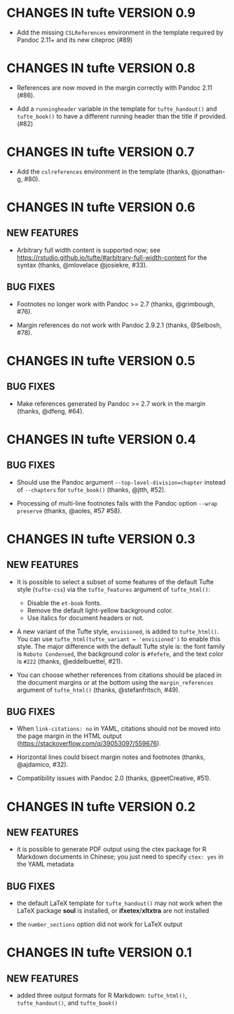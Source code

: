 # CHANGES IN tufte VERSION 0.9

- Add the missing `CSLReferences` environment in the template required by Pandoc 2.11+ and its new citeproc (#89)

# CHANGES IN tufte VERSION 0.8

- References are now moved in the margin correctly with Pandoc 2.11 (#86).

- Add a `runningheader` variable in the template for `tufte_handout()` and `tufte_book()` to have a different running header than the title if provided. (#82)

# CHANGES IN tufte VERSION 0.7

- Add the `cslreferences` environment in the template (thanks, @jonathan-g, #80).

# CHANGES IN tufte VERSION 0.6

## NEW FEATURES

- Arbitrary full width content is supported now; see https://rstudio.github.io/tufte/#arbitrary-full-width-content for the syntax (thanks, @mlovelace @josiekre, #33).

## BUG FIXES

- Footnotes no longer work with Pandoc >= 2.7 (thanks, @grimbough, #76).

- Margin references do not work with Pandoc 2.9.2.1 (thanks, @Selbosh, #78).

# CHANGES IN tufte VERSION 0.5

## BUG FIXES

- Make references generated by Pandoc >= 2.7 work in the margin (thanks, @dfeng, #64).

# CHANGES IN tufte VERSION 0.4

## BUG FIXES

- Should use the Pandoc argument `--top-level-division=chapter` instead of `--chapters` for `tufte_book()` (thanks, @jtth, #52).

- Processing of multi-line footnotes fails with the Pandoc option `--wrap preserve` (thanks, @aoles, #57 #58).

# CHANGES IN tufte VERSION 0.3

## NEW FEATURES

- It is possible to select a subset of some features of the default Tufte style (`tufte-css`) via the `tufte_features` argument of `tufte_html()`:

    - Disable the `et-book` fonts.
    - Remove the default light-yellow background color.
    - Use italics for document headers or not.

- A new variant of the Tufte style, `envisioned`, is added to `tufte_html()`. You can use `tufte_html(tufte_variant = 'envisioned')` to enable this style. The major difference with the default Tufte style is: the font family is `Roboto Condensed`, the background color is `#fefefe`, and the text color is `#222` (thanks, @eddelbuettel, #21).

- You can choose whether references from citations should be placed in the document margins or at the bottom using the `margin_references` argument of `tufte_html()` (thanks, @stefanfritsch, #49).

## BUG FIXES

- When `link-citations: no` in YAML, citations should not be moved into the page margin in the HTML output (https://stackoverflow.com/q/39053097/559676).

- Horizontal lines could bisect margin notes and footnotes (thanks, @ajdamico, #32).

- Compatibility issues with Pandoc 2.0 (thanks, @peetCreative, #51).

# CHANGES IN tufte VERSION 0.2

## NEW FEATURES

- it is possible to generate PDF output using the ctex package for R Markdown documents in Chinese; you just need to specify `ctex: yes` in the YAML metadata

## BUG FIXES

- the default LaTeX template for `tufte_handout()` may not work when the LaTeX
  package **soul** is installed, or **ifxetex**/**xltxtra** are not installed

- the `number_sections` option did not work for LaTeX output

# CHANGES IN tufte VERSION 0.1

## NEW FEATURES

- added three output formats for R Markdown: `tufte_html()`, `tufte_handout()`, 
and `tufte_book()`
